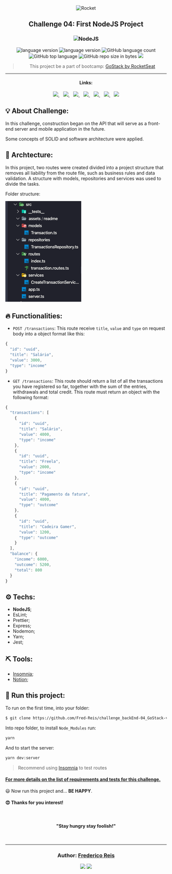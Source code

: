 <div align="center">
  <img alt="Rocket"
    src="https://hotmart.s3.amazonaws.com/product_contents/0569fee6-8c8f-4dee-a46d-80102ced177a/Header_Product_1920x450.jpg"
  />

</div>

<h2 align="center">
   Challenge 04: First NodeJS Project
</h2>

<h3 align="center">
  <img alt="NodeJS"
    src="https://arrayoutofindex.files.wordpress.com/2017/06/node.png" width="180px"/>
</h3>

<!-- <table align="center">
  <tr >
    <td>
      <img width="77px" alt="Sass logo" src="https://rawgit.com/sass/node-sass/master/media/logo.svg" />&nbsp;&nbsp;&nbsp;&nbsp;&nbsp;&nbsp;&nbsp;&nbsp;&nbsp;&nbsp;&nbsp;&nbsp;
    </td>
    <td valign="center" >
      <span>Texte</span>
    </td>
  </tr>
</table> -->

<p align="center">

  <img alt="language version" src="https://img.shields.io/badge/Node-v_12.13.1-339933?logo=node.js">

  <img alt="language version" src="https://img.shields.io/badge/Yarn-v_1.22.4-2C8EBB?logo=Yarn">

  <img alt="GitHub language count" src="https://img.shields.io/github/languages/count/Fred-Reis/challenge_backEnd-04_GoStack-v2">

  <img alt="GitHub top language" src="https://img.shields.io/github/languages/top/Fred-Reis/challenge_backEnd-04_GoStack-v2">

  <img alt="GitHub repo size in bytes" src="https://img.shields.io/github/repo-size/Fred-Reis/challenge_backEnd-04_GoStack-v2">

  <a href="https://www.codacy.com/manual/Fred-Reis/challenge_backEnd-04_GoStack-v2?utm_source=github.com&amp;utm_medium=referral&amp;utm_content=Fred-Reis/challenge_backEnd-04_GoStack-v2&amp;utm_campaign=Badge_Grade">
    <img src="https://api.codacy.com/project/badge/Grade/3187a10038db4dd2bfc2b746d37ab925"/></a>

  <!-- <a href="https://app.netlify.com/sites/affectionate-mahavira-913f7b/deploys">
    <img src="https://api.netlify.com/api/v1/badges/0abef9c1-d6d2-4af3-a5e1-b24332614634/deploy-status"/></a> -->

</p>

<blockquote align="center">
  This project be a part of bootcamp:
    <a href="https://rocketseat.com.br/gostack">
      GoStack by RocketSeat
    </a>
</blockquote>

<hr/>

<h4 align="center">Links:</h4>

<p align="center">

  <a href="#-about-challenge">
    <img src="https://img.shields.io/badge/About_Challenge-a5a5a5"/>
  </a>&nbsp;&nbsp;
  <a href="#-archtecture">
    <img src="https://img.shields.io/badge/Archtecture-a5a5a5"/>
  </a>&nbsp;&nbsp;
  <a href="#-functionalities">
    <img src="https://img.shields.io/badge/Functionalities-a5a5a5"/>
  </a>&nbsp;&nbsp;
  <a href="-techs">
    <img src="https://img.shields.io/badge/Techs-a5a5a5"/>
  </a>&nbsp;&nbsp;
  <a href="#-tools">
    <img src="https://img.shields.io/badge/Tools-a5a5a5"/>
  </a>&nbsp;&nbsp;
  <a href="#-run-this-project">
    <img src="https://img.shields.io/badge/Run_this_project-a5a5a5"/>
  </a>&nbsp;&nbsp;
  <a href="#author-frederico-reis">
    <img src="https://img.shields.io/badge/Author-a5a5a5"/>
  </a>

</p>

## 💡 About Challenge:

In this challenge, construction began on the API that will serve as a front-end server and mobile application in the future.

Some concepts of SOLID and software architecture were applied.

## 📐 Archtecture:

In this project, two routes were created divided into a project structure that
removes all liability from the route file, such as business rules and data validation. A structure with models, repositories and services was used to divide the tasks.

Folder structure:

![estrutura](src/assets/readme/estrutura.png)

## 🔥 Functionalities:

- `POST /transactions`: This route receive `title`, `value` and `type` on request body into a object format like this:

```js
{
  "id": "uuid",
  "title": "Salário",
  "value": 3000,
  "type": "income"
}
```

- `GET /transactions`: This route should return a list of all the transactions you have registered so far, together with the sum of the entries, withdrawals and total credit. This route must return an object with the following format:

```js
{
  "transactions": [
    {
      "id": "uuid",
      "title": "Salário",
      "value": 4000,
      "type": "income"
    },
    {
      "id": "uuid",
      "title": "Freela",
      "value": 2000,
      "type": "income"
    },
    {
      "id": "uuid",
      "title": "Pagamento da fatura",
      "value": 4000,
      "type": "outcome"
    },
    {
      "id": "uuid",
      "title": "Cadeira Gamer",
      "value": 1200,
      "type": "outcome"
    }
  ],
  "balance": {
    "income": 6000,
    "outcome": 5200,
    "total": 800
  }
}
```

## ⚙️ Techs:

- **NodeJS**;
- EsLint;
- Prettier;
- Express;
- Nodemon;
- Yarn;
- Jest;

## ⛏ Tools:

- [Insomnia](https://insomnia.rest/download/);
- [Notion](https://www.notion.so/?utm_source=google&utm_campaign=brand_alpha&utm_content=row&utm_term=notion&gclid=CjwKCAjw1cX0BRBmEiwAy9tKHs5ggnFG4dmfW38kOuGDTQS1-YjRGg01PuIriv8ftUuAUzeoU7QFFxoCAkIQAvD_BwE);

## 🏁 Run this project:

To run on the first time,
into your folder:

```bash
$ git clone https://github.com/Fred-Reis/challenge_backEnd-04_GoStack-v2
```

Into repo folder, to install `Node_Modules` run:

```bash
yarn
```

And to start the server:

```bash
yarn dev:server
```

> Recommend using [Insomnia](https://insomnia.rest/download/) to test routes

#### [For more details on the list of requirements and tests for this challenge.](https://github.com/Rocketseat/bootcamp-gostack-desafios/tree/master/desafio-fundamentos-nodejs)

😃 Now run this project and...
**BE HAPPY**.

<h4>
  😍 Thanks for you interest!
</h4>

<br/>

<h4 align="center">
  "Stay hungry stay foolish!"
</h4>

<br/>

---

<h3 align="center">
Author: <a alt="Fred-Reis" href="https://github.com/Fred-Reis">Frederico Reis</a>
</h3>

<p align="center">

  <a alt="Frederico Reis" href="https://www.linkedin.com/in/frederico-reis-dev/">
    <img src="https://img.shields.io/badge/LinkedIn-Frederico_Reis-0077B5?logo=linkedin"/></a>
  <a alt="Frederico Reis" href="https://github.com/Fred-Reis ">
  <img src="https://img.shields.io/badge/Fred_Reis-GitHub-000?logo=github"/></a>

</p>
